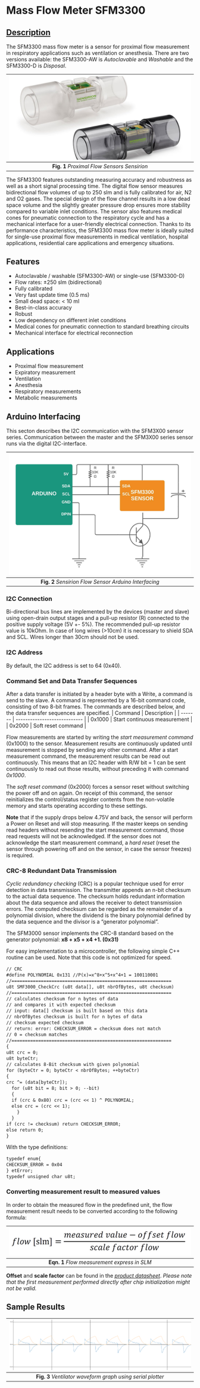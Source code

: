 # Mass Flow Meter SFM3300
## [Description](https://www.sensirion.com/en/flow-sensors/mass-flow-meters-for-high-precise-measurement-of-gases/proximal-flow-sensors-sfm3300-autoclavable-washable-or-single-use/)
The SFM3300 mass flow meter is a sensor for proximal flow measurement in respiratory applications such as ventilation or anesthesia. There are two versions available: the SFM3300-AW is *Autoclavable* and *Washable* and the SFM3300-D is *Disposal*.

| ![space-1.jpg](https://github.com/TronixLab/SFM3300/blob/main/docs/Sensirion%201.jpg) | 
|:--:| 
| **Fig. 1** *Proximal Flow Sensors Sensirion* |

The SFM3300 features outstanding measuring accuracy and robustness as well as a short signal processing time. The digital flow sensor measures bidirectional flow volumes of up to 250 slm and is fully calibrated for air, N2 and O2 gases. The special design of the flow channel results in a low dead space volume and the slightly greater pressure drop ensures more stability compared to variable inlet conditions. The sensor also features medical cones for pneumatic connection to the respiratory cycle and has a mechanical interface for a user-friendly electrical connection. Thanks to its performance characteristics, the SFM3300 mass flow meter is ideally suited for single-use proximal flow measurements in medical ventilation, hospital applications, residential care applications and emergency situations.

## Features
* Autoclavable / washable (SFM3300-AW) or single-use (SFM3300-D)
* Flow rates: ±250 slm (bidirectional)
* Fully calibrated
* Very fast update time (0.5 ms)
* Small dead space: < 10 ml
* Best-in-class accuracy
* Robust
* Low dependency on different inlet conditions
* Medical cones for pneumatic connection to standard breathing circuits
* Mechanical interface for electrical reconnection

## Applications
* Proximal flow measurement
* Expiratory measurement
* Ventilation
* Anesthesia
* Respiratory measurements
* Metabolic measurements

## Arduino Interfacing
This secton describes the I2C communication with the SFM3X00 sensor series. Communication between the master and the SFM3X00 series sensor runs via the digital I2C-interface. 

| ![space-1.jpg](https://github.com/TronixLab/SFM3300/blob/main/docs/ArduinoInterfacing.jpeg) | 
|:--:| 
| **Fig. 2** *Sensirion Flow Sensor Arduino Interfacing* |

### **I2C Connection**
Bi-directional bus lines are implemented by the devices (master and slave) using open-drain output stages and a pull-up resistor (R) connected to the positive supply voltage (5V +- 5%). The recommended pull-up resistor value is 10kOhm. In case of long wires (>10cm) it is necessary to shield SDA and SCL. Wires longer than 30cm should not be used.
### **I2C Address**
By default, the I2C address is set to 64 (0x40).
### **Command Set and Data Transfer Sequences**
After a data transfer is initiated by a header byte with a Write, a command is send to the slave. A command is represented by a 16-bit command code, consisting of two 8-bit frames. The commands are described below, and the data transfer sequences are specified.
| Command |           Description        |
| ------- | ---------------------------- |
| 0x1000  | Start continuous measurement |
| 0x2000  | Soft reset command           |

Flow measurements are started by writing the *start measurement command* (0x1000) to the sensor. Measurement results are continuously updated until measurement is stopped by sending any other command. After a start measurement command, the measurement results can be read out continuously. This means that an I2C header with R/W bit = 1 can be sent continuously to read out those results, without preceding it with command *0x1000*.

The *soft reset command* (0x2000) forces a sensor reset without switching the power off and on again. On receipt of this command, the sensor reinitializes the control/status register contents from the non-volatile memory and starts operating according to these settings.

**Note** that if the supply drops below 4.75V and back, the sensor will perform a Power on Reset and will stop measuring. If the master keeps on sending read headers without resending the start measurement command, those read requests will not be acknowledged. If the sensor does not acknowledge the start measurement command, a *hard reset* (reset the sensor through powering off and on the sensor, in case the sensor freezes) is required.

### **CRC-8 Redundant Data Transmission**
*Cyclic redundancy checking* (CRC) is a popular technique used for error detection in data transmission. The transmitter appends an n-bit checksum to the actual data sequence. The checksum holds redundant information about the data sequence and allows the receiver to detect transmission errors. The computed checksum can be regarded as the remainder of a polynomial division, where the dividend is the binary polynomial defined by the data sequence and the divisor is a “generator polynomial”.

The SFM3000 sensor implements the CRC-8 standard based on the generator polynomial: **x8 + x5 + x4 +1. (0x31)**

For easy implementation to a microcontroller, the following simple C++ routine can be used. Note that this code is not optimized for speed.
```
// CRC
#define POLYNOMIAL 0x131 //P(x)=x^8+x^5+x^4+1 = 100110001
//============================================================
u8t SMF3000_CheckCrc (u8t data[], u8t nbrOfBytes, u8t checksum)
//============================================================
// calculates checksum for n bytes of data
// and compares it with expected checksum
// input: data[] checksum is built based on this data
// nbrOfBytes checksum is built for n bytes of data
// checksum expected checksum
// return: error: CHECKSUM_ERROR = checksum does not match
// 0 = checksum matches
//============================================================
{
u8t crc = 0;
u8t byteCtr;
// calculates 8-Bit checksum with given polynomial
for (byteCtr = 0; byteCtr < nbrOfBytes; ++byteCtr)
{ 
crc ^= (data[byteCtr]);
  for (u8t bit = 8; bit > 0; --bit)
  { 
  if (crc & 0x80) crc = (crc << 1) ^ POLYNOMIAL;
  else crc = (crc << 1);
    }
  }
if (crc != checksum) return CHECKSUM_ERROR;
else return 0;
}
```
With the type definitions:
```
typedef enum{
CHECKSUM_ERROR = 0x04
} etError;
typedef unsigned char u8t;
```
### **Converting measurement result to measured values**
In order to obtain the measured flow in the predefined unit, the flow measurement result needs to be converted
according to the following formula:

| ![space-1.jpg](https://github.com/TronixLab/SFM3300/blob/main/docs/eqn.jpg) | 
|:--:| 
| **Eqn. 1** *Flow measurement express in SLM* |

**Offset** and **scale factor** can be found in the [*product datasheet*](https://github.com/TronixLab/SFM3300/blob/main/docs/Sensirion_Mass_Flow_Meters_SFM3300_Datasheet.pdf).
*Please note that the first measurement performed directly after chip initialization might not be valid.*

## Sample Results
| ![space-1.jpg](https://github.com/TronixLab/SFM3300/blob/main/docs/waveform.png) | 
|:--:| 
| **Fig. 3** *Ventilator waveform graph using serial plotter* |
